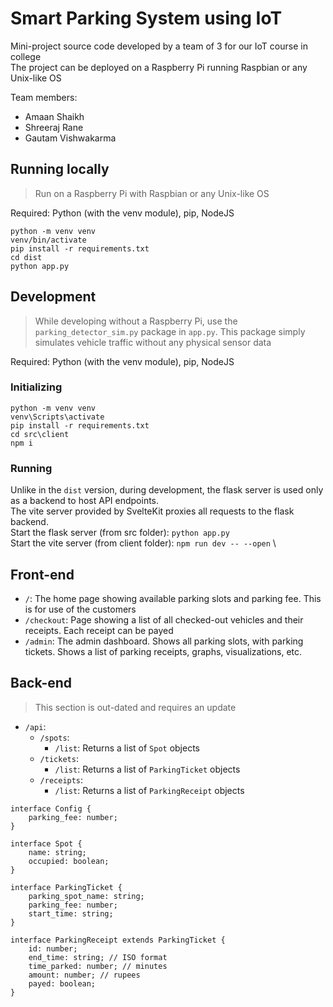 # Smart Parking System using IoT

Mini-project source code developed by a team of 3 for our IoT course in college \
The project can be deployed on a Raspberry Pi running Raspbian or any Unix-like OS

Team members:

-   Amaan Shaikh
-   Shreeraj Rane
-   Gautam Vishwakarma

## Running locally

> Run on a Raspberry Pi with Raspbian or any Unix-like OS

Required: Python (with the venv module), pip, NodeJS

```
python -m venv venv
venv/bin/activate
pip install -r requirements.txt
cd dist
python app.py
```

## Development

> While developing without a Raspberry Pi, use the `parking_detector_sim.py` package in `app.py`. This package simply simulates vehicle traffic without any physical sensor data

Required: Python (with the venv module), pip, NodeJS

### Initializing

```
python -m venv venv
venv\Scripts\activate
pip install -r requirements.txt
cd src\client
npm i
```

### Running

Unlike in the `dist` version, during development, the flask server is used only as a backend to host API endpoints. \
The vite server provided by SvelteKit proxies all requests to the flask backend. \
Start the flask server (from src folder): `python app.py` \
Start the vite server (from client folder): `npm run dev -- --open` \

## Front-end

-   `/`: The home page showing available parking slots and parking fee. This is for use of the customers
-   `/checkout`: Page showing a list of all checked-out vehicles and their receipts. Each receipt can be payed
-   `/admin`: The admin dashboard. Shows all parking slots, with parking tickets. Shows a list of parking receipts, graphs, visualizations, etc.

## Back-end

> This section is out-dated and requires an update

-   `/api`:
    -   `/spots`:
        -   `/list`: Returns a list of `Spot` objects
    -   `/tickets`:
        -   `/list`: Returns a list of `ParkingTicket` objects
    -   `/receipts`:
        -   `/list`: Returns a list of `ParkingReceipt` objects

```
interface Config {
	parking_fee: number;
}

interface Spot {
	name: string;
	occupied: boolean;
}

interface ParkingTicket {
	parking_spot_name: string;
	parking_fee: number;
	start_time: string;
}

interface ParkingReceipt extends ParkingTicket {
	id: number;
	end_time: string; // ISO format
	time_parked: number; // minutes
	amount: number; // rupees
	payed: boolean;
}
```
